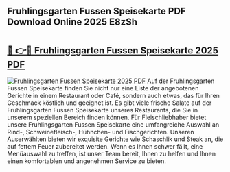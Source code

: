 ## Fruhlingsgarten Fussen Speisekarte PDF Download Online 2025 E8zSh

# <h2><a href="http://gcbmr0.nevu.top/?p=Fruhlingsgarten+Fussen+Speisekarte">🔗 👉🔴 Fruhlingsgarten Fussen Speisekarte 2025 PDF</a></h2>

[![Fruhlingsgarten Fussen Speisekarte 2025 PDF](https://i.imgur.com/dBaPXMq.png)](http://gcbmr0.nevu.top/?p=Fruhlingsgarten+Fussen+Speisekarte)
Auf der Fruhlingsgarten Fussen Speisekarte finden Sie nicht nur eine Liste der angebotenen Gerichte in einem Restaurant oder Café, sondern auch etwas, das für Ihren Geschmack köstlich und geeignet ist. Es gibt viele frische Salate auf der Fruhlingsgarten Fussen Speisekarte unseres Restaurants, die Sie in unserem speziellen Bereich finden können. Für Fleischliebhaber bietet unsere Fruhlingsgarten Fussen Speisekarte eine umfangreiche Auswahl an Rind-, Schweinefleisch-, Hühnchen- und Fischgerichten. Unseren Auserwählten bieten wir exquisite Gerichte wie Schaschlik und Steak an, die auf fettem Feuer zubereitet werden. Wenn es Ihnen schwer fällt, eine Menüauswahl zu treffen, ist unser Team bereit, Ihnen zu helfen und Ihnen einen komfortablen und angenehmen Service zu bieten.
